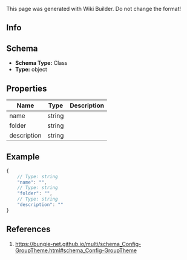 <span class="wiki-builder">This page was generated with Wiki Builder. Do not change the format!</span>

## Info

## Schema
* **Schema Type:** Class
* **Type:** object

## Properties
Name | Type | Description
---- | ---- | -----------
name | string | 
folder | string | 
description | string | 

## Example
```javascript
{
    // Type: string
    "name": "",
    // Type: string
    "folder": "",
    // Type: string
    "description": ""
}

```

## References
1. https://bungie-net.github.io/multi/schema_Config-GroupTheme.html#schema_Config-GroupTheme
